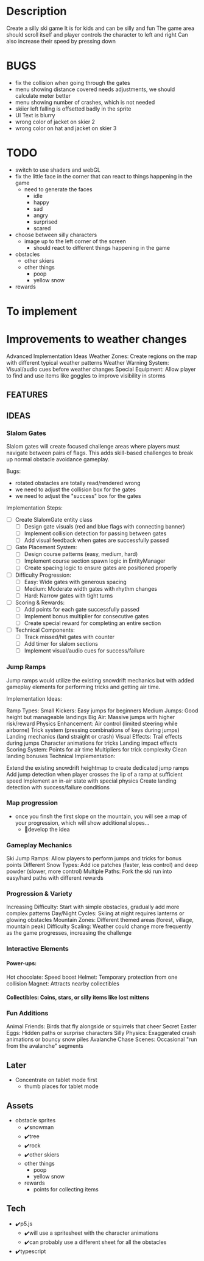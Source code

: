 # Description
Create a silly ski game
It is for kids and can be silly and fun
The game area should scroll itself and player controls the character to left and right
Can also increase their speed by pressing down

# BUGS
- fix the collision when going through the gates
- menu showing distance covered needs adjustments, we should calculate meter better
- menu showing number of crashes, which is not needed
- skiier left falling is offsetted badly in the sprite
- UI Text is blurry
- wrong color of jacket on skier 2
- wrong color on hat and jacket on skier 3

# TODO
- switch to use shaders and webGL
- fix the little face in the corner that can react to things happening in the game
  - need to generate the faces
    - idle
    - happy
    - sad
    - angry
    - surprised
    - scared
- choose between silly characters
  - image up to the left corner of the screen
    - should react to different things happening in the game
- obstacles
    - other skiers
    - other things 
      - poop
      - yellow snow
- rewards


# To implement

# Improvements to weather changes
Advanced Implementation Ideas
Weather Zones: Create regions on the map with different typical weather patterns
Weather Warning System: Visual/audio cues before weather changes
Special Equipment: Allow player to find and use items like goggles to improve visibility in storms

## FEATURES


## IDEAS
### Slalom Gates
Slalom gates will create focused challenge areas where players must navigate between pairs of flags. This adds skill-based challenges to break up normal obstacle avoidance gameplay.

Bugs:
- rotated obstacles are totally read/rendered wrong
- we need to adjust the collision box for the gates
- we need to adjust the "success" box for the gates

Implementation Steps:
- [ ] Create SlalomGate entity class
  - [ ] Design gate visuals (red and blue flags with connecting banner)
  - [ ] Implement collision detection for passing between gates
  - [ ] Add visual feedback when gates are successfully passed

- [ ] Gate Placement System:
  - [ ] Design course patterns (easy, medium, hard)
  - [ ] Implement course section spawn logic in EntityManager
  - [ ] Create spacing logic to ensure gates are positioned properly

- [ ] Difficulty Progression:
  - [ ] Easy: Wide gates with generous spacing
  - [ ] Medium: Moderate width gates with rhythm changes
  - [ ] Hard: Narrow gates with tight turns

- [ ] Scoring & Rewards:
  - [ ] Add points for each gate successfully passed
  - [ ] Implement bonus multiplier for consecutive gates
  - [ ] Create special reward for completing an entire section

- [ ] Technical Components:
  - [ ] Track missed/hit gates with counter
  - [ ] Add timer for slalom sections
  - [ ] Implement visual/audio cues for success/failure

### Jump Ramps
Jump ramps would utilize the existing snowdrift mechanics but with added gameplay elements for performing tricks and getting air time.

Implementation Ideas:

Ramp Types:
Small Kickers: Easy jumps for beginners
Medium Jumps: Good height but manageable landings
Big Air: Massive jumps with higher risk/reward
Physics Enhancement:
Air control (limited steering while airborne)
Trick system (pressing combinations of keys during jumps)
Landing mechanics (land straight or crash)
Visual Effects:
Trail effects during jumps
Character animations for tricks
Landing impact effects
Scoring System:
Points for air time
Multipliers for trick complexity
Clean landing bonuses
Technical Implementation:

Extend the existing snowdrift heightmap to create dedicated jump ramps
Add jump detection when player crosses the lip of a ramp at sufficient speed
Implement an in-air state with special physics
Create landing detection with success/failure conditions
### Map progression
- once you finsh the first slope on the mountain, you will see a map of your progression, which will show additional slopes...
  - 🔧develop the idea
### Gameplay Mechanics
Ski Jump Ramps: Allow players to perform jumps and tricks for bonus points
Different Snow Types: Add ice patches (faster, less control) and deep powder (slower, more control)
Multiple Paths: Fork the ski run into easy/hard paths with different rewards
### Progression & Variety
Increasing Difficulty: Start with simple obstacles, gradually add more complex patterns
Day/Night Cycles: Skiing at night requires lanterns or glowing obstacles
Mountain Zones: Different themed areas (forest, village, mountain peak)
Difficulty Scaling: Weather could change more frequently as the game progresses, increasing the challenge
### Interactive Elements
#### Power-ups:
Hot chocolate: Speed boost
Helmet: Temporary protection from one collision
Magnet: Attracts nearby collectibles
#### Collectibles: Coins, stars, or silly items like lost mittens
### Fun Additions
Animal Friends: Birds that fly alongside or squirrels that cheer
Secret Easter Eggs: Hidden paths or surprise characters
Silly Physics: Exaggerated crash animations or bouncy snow piles
Avalanche Chase Scenes: Occasional "run from the avalanche" segments



## Later
- Concentrate on tablet mode first
  - thumb places for tablet mode



## Assets
- obstacle sprites
  - ✔️snowman
  - ✔️tree
  - ✔️rock
  - ✔️other skiers
  - other things 
    - poop
    - yellow snow
  - rewards
    - points for collecting items


## Tech
- ✔️p5.js
  - ✔️will use a spritesheet with the character animations
  - ✔️can probably use a different sheet for all the obstacles
- ✔️typescript